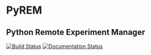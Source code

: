 # PyREM
## Python Remote Experiment Manager

[![Build Status](https://travis-ci.org/emichael/PyREM.svg?branch=master)](https://travis-ci.org/emichael/PyREM)
[![Documentation Status](https://readthedocs.org/projects/pyrem/badge/?version=latest)](http://pyrem.readthedocs.org/en/latest/?badge=latest)
